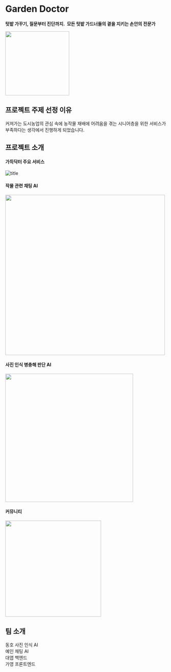 # Garden Doctor
**텃밭 가꾸기, 질문부터 진단까지. 
모든 텃밭 가드너들의 곁을 지키는 손안의 전문가**

<img src="https://github.com/Garden-Doctor/GardenDoctor/assets/133857119/12645f40-0e3f-446d-929f-959fab0e192e"  width="200" height="200"/>
<br />


## 프로젝트 주제 선정 이유
커져가는 도시농업의 관심 속에 농작물 재배에 어려움을 겪는 시니어층을 위한 서비스가 부족하다는 생각에서 진행하게 되었습니다.
<br />


## 프로젝트 소개 
#### 가득닥터 주요 서비스
![title](https://github.com/Garden-Doctor/GardenDoctor/assets/133857119/abd1a80b-a93f-4a5b-99bc-1e5d453957e7)  

#### 작물 관련 채팅 AI
<img src="https://github.com/Garden-Doctor/GardenDoctor/assets/133857119/52131efa-a246-4e7c-9133-1b35bf1c336f"  width="500"/> 

#### 사진 인식 병충해 판단 AI
<img src="https://github.com/Garden-Doctor/GardenDoctor/assets/133857119/07bbe150-8c64-431d-b26e-11de5ebf12f5"  width="400"/>

#### 커뮤니티
<img src="https://github.com/kimtaehyuk1/HereLaw/assets/133857119/5a32e532-ebbb-4231-b50c-686d3aac5b03"  width="300" />
 


## 팀 소개
동호 사진 인식 AI <br />
예인 채팅 AI<br />
대엽 백엔드 <br />
가영 프론트엔드
